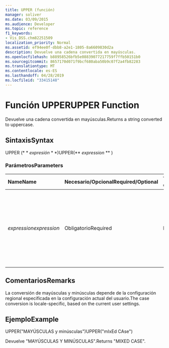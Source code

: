 ```yaml
---
title: UPPER (función)
manager: soliver
ms.date: 03/09/2015
ms.audience: Developer
ms.topic: reference
f1_keywords:
- Vis_DSS.chm82251509
localization_priority: Normal
ms.assetid: ef94ee0f-dbb8-a2e1-1805-8a6609830d2a
description: Devuelve una cadena convertida en mayúsculas.
ms.openlocfilehash: b88958526bfb5e08839077217759f7ffb50151b0
ms.sourcegitcommit: 8657170d071f9bcf680aba50b9c07f2a4fb82283
ms.translationtype: MT
ms.contentlocale: es-ES
ms.lasthandoff: 04/28/2019
ms.locfileid: "33415148"
---
```

# <a name="upper-function"></a><span data-ttu-id="aac90-103">Función UPPER</span><span class="sxs-lookup"><span data-stu-id="aac90-103">UPPER Function</span></span>

<span data-ttu-id="aac90-104">Devuelve una cadena convertida en mayúsculas.</span><span class="sxs-lookup"><span data-stu-id="aac90-104">Returns a string converted to uppercase.</span></span>
  
## <a name="syntax"></a><span data-ttu-id="aac90-105">Sintaxis</span><span class="sxs-lookup"><span data-stu-id="aac90-105">Syntax</span></span>

<span data-ttu-id="aac90-106">UPPER (\* \* *expresión* \* \*)</span><span class="sxs-lookup"><span data-stu-id="aac90-106">UPPER(\*\* *expression* \*\* )</span></span> 
  
### <a name="parameters"></a><span data-ttu-id="aac90-107">Parámetros</span><span class="sxs-lookup"><span data-stu-id="aac90-107">Parameters</span></span>

|<span data-ttu-id="aac90-108">**Name**</span><span class="sxs-lookup"><span data-stu-id="aac90-108">**Name**</span></span>|<span data-ttu-id="aac90-109">**Necesario/Opcional**</span><span class="sxs-lookup"><span data-stu-id="aac90-109">**Required/Optional**</span></span>|<span data-ttu-id="aac90-110">**Tipo de datos**</span><span class="sxs-lookup"><span data-stu-id="aac90-110">**Data Type**</span></span>|<span data-ttu-id="aac90-111">**Descripción**</span><span class="sxs-lookup"><span data-stu-id="aac90-111">**Description**</span></span>|
|:-----|:-----|:-----|:-----|
| <span data-ttu-id="aac90-112">_expression_</span><span class="sxs-lookup"><span data-stu-id="aac90-112">_expression_</span></span> <br/> |<span data-ttu-id="aac90-113">Obligatorio</span><span class="sxs-lookup"><span data-stu-id="aac90-113">Required</span></span>  <br/> |<span data-ttu-id="aac90-114">**Diferencias**</span><span class="sxs-lookup"><span data-stu-id="aac90-114">**Varies**</span></span> <br/> | <span data-ttu-id="aac90-115">Una cadena, referencia de celda o expresión; el resultado se convierte en una cadena cuyos caracteres se convierten en mayúsculas.</span><span class="sxs-lookup"><span data-stu-id="aac90-115">A string, a cell reference, or an expression; the result is converted to a string, which is then converted to uppercase.</span></span>  <br/> |
   
## <a name="remarks"></a><span data-ttu-id="aac90-116">Comentarios</span><span class="sxs-lookup"><span data-stu-id="aac90-116">Remarks</span></span>

<span data-ttu-id="aac90-117">La conversión de mayúsculas y minúsculas depende de la configuración regional especificada en la configuración actual del usuario.</span><span class="sxs-lookup"><span data-stu-id="aac90-117">The case conversion is locale-specific, based on the current user settings.</span></span> 
  
## <a name="example"></a><span data-ttu-id="aac90-118">Ejemplo</span><span class="sxs-lookup"><span data-stu-id="aac90-118">Example</span></span>

<span data-ttu-id="aac90-119">UPPER("MAYÚSCULAS y minúsculas")</span><span class="sxs-lookup"><span data-stu-id="aac90-119">UPPER("mIxEd CAse")</span></span> 
  
<span data-ttu-id="aac90-120">Devuelve "MAYÚSCULAS Y MINÚSCULAS".</span><span class="sxs-lookup"><span data-stu-id="aac90-120">Returns "MIXED CASE".</span></span> 
  

